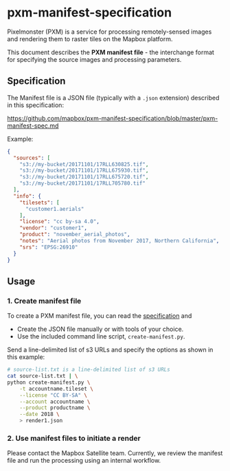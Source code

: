 # pxm-manifest-specification

Pixelmonster (PXM) is a service for processing remotely-sensed images and rendering them to raster tiles on the Mapbox platform.

This document describes the **PXM manifest file** - the interchange format for specifying the source images and processing parameters.


## Specification

The Manifest file is a JSON file (typically with a `.json` extension) described in this specification:

https://github.com/mapbox/pxm-manifest-specification/blob/master/pxm-manifest-spec.md

Example:
```json
{
  "sources": [
    "s3://my-bucket/20171101/17RLL630825.tif",
    "s3://my-bucket/20171101/17RLL675930.tif",
    "s3://my-bucket/20171101/17RLL675720.tif",
    "s3://my-bucket/20171101/17RLL705780.tif"
  ],
  "info": {
    "tilesets": [
      "customer1.aerials"
    ],
    "license": "cc by-sa 4.0",
    "vendor": "customer1",
    "product": "november_aerial_photos",
    "notes": "Aerial photos from November 2017, Northern California",
    "srs": "EPSG:26910"
  }
}
```


## Usage

### 1. Create manifest file

To create a PXM manifest file, you can read the [specification](https://github.com/mapbox/pxm-manifest-specification/blob/master/pxm-manifest-spec.md) and 

* Create the JSON file manually or with tools of your choice.
* Use the included command line script, `create-manifest.py`.

Send a line-delimited list of s3 URLs and specify the options as shown in this example:

```bash
# source-list.txt is a line-delimited list of s3 URLs
cat source-list.txt | \
python create-manifest.py \
    -t accountname.tileset \
    --license "CC BY-SA" \
    --account accountname \
    --product productname \
    --date 2018 \
    > render1.json
```


### 2. Use manifest files to initiate a render

Please contact the Mapbox Satellite team. Currently,
we review the manifest file and run the processing using an internal workflow.


